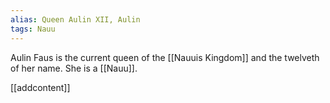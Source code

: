 ```yaml
---
alias: Queen Aulin XII, Aulin
tags: Nauu
---
```

Aulin Faus is the current queen of the [[Nauuis Kingdom]] and the twelveth of her name. She is a [[Nauu]].

[[addcontent]]
